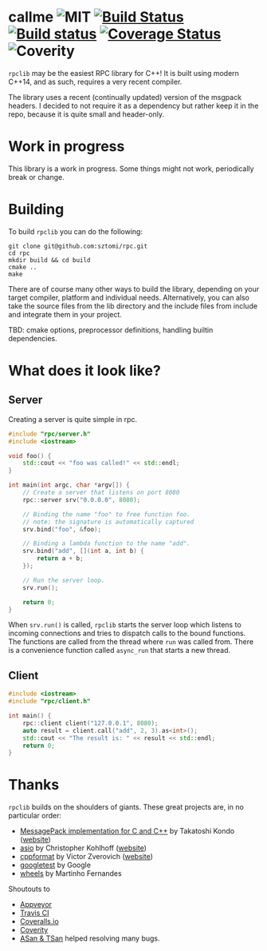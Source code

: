 
# callme ![MIT](https://img.shields.io/badge/license-MIT-blue.svg) [![Build Status](https://travis-ci.org/sztomi/callme.svg?branch=master)](https://travis-ci.org/sztomi/callme) [![Build status](https://ci.appveyor.com/api/projects/status/9lft2tlamcox8epq?svg=true)](https://ci.appveyor.com/project/sztomi/callme) [![Coverage Status](https://coveralls.io/repos/sztomi/callme/badge.svg?branch=master&service=github)](https://coveralls.io/github/sztomi/callme?branch=master) ![Coverity](https://scan.coverity.com/projects/7259/badge.svg?flat=1)

`rpclib` may be the easiest RPC library for C++! It is built using modern C++14, and as such, requires a very recent compiler.

The library uses a recent (continually updated) version of the msgpack headers. I decided
to not require it as a dependency but rather keep it in the repo, because it is quite small
and header-only.

# Work in progress

This library is a work in progress. Some things might not work, periodically break or change.

# Building

To build `rpclib` you can do the following:

```
git clone git@github.com:sztomi/rpc.git
cd rpc
mkdir build && cd build
cmake ..
make
```

There are of course many other ways to build the library, depending on your target compiler,
platform and individual needs. Alternatively, you can also take the source files from the lib
directory and the include files from include and integrate them in your project.

TBD: cmake options, preprocessor definitions, handling builtin dependencies.

# What does it look like?

## Server

Creating a server is quite simple in rpc.

```cpp
#include "rpc/server.h"
#include <iostream>

void foo() {
    std::cout << "foo was called!" << std::endl;
}

int main(int argc, char *argv[]) {
    // Create a server that listens on port 8080
    rpc::server srv("0.0.0.0", 8080);

    // Binding the name "foo" to free function foo.
    // note: the signature is automatically captured
    srv.bind("foo", &foo);

    // Binding a lambda function to the name "add".
    srv.bind("add", [](int a, int b) {
        return a + b;
    });

    // Run the server loop.
    srv.run();

    return 0;
}
```

When `srv.run()` is called, `rpclib` starts the server loop which listens to incoming connections
and tries to dispatch calls to the bound functions. The functions are called from the thread where
`run` was called from. There is a convenience function called `async_run` that starts a new thread.

## Client

```cpp
#include <iostream>
#include "rpc/client.h"

int main() {
    rpc::client client("127.0.0.1", 8080);
    auto result = client.call("add", 2, 3).as<int>();
    std::cout << "The result is: " << result << std::endl;
    return 0;
}
```

# Thanks

`rpclib` builds on the shoulders of giants. These great projects are, in no particular order:

  * [MessagePack implementation for C and C++](https://github.com/msgpack/msgpack-c) by Takatoshi Kondo ([website](http://msgpack.org/))
  * [asio](https://github.com/chriskohlhoff/asio) by Christopher Kohlhoff ([website](http://think-async.com/Asio))
  * [cppformat](https://github.com/cppformat/cppformat) by Victor Zverovich ([website](http://cppformat.github.io/latest/index.html))
  * [googletest](https://github.com/google/googletest) by Google
  * [wheels](https://github.com/rmartinho/wheels) by Martinho Fernandes

Shoutouts to

  * [Appveyor](http://www.appveyor.com)
  * [Travis CI](https://travis-ci.org)
  * [Coveralls.io](http://coveralls.io)
  * [Coverity](http://www.coverity.com)
  * [ASan & TSan](https://github.com/google/sanitizers) helped resolving many bugs.





